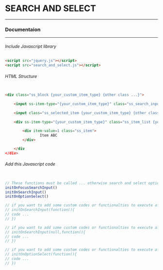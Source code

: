 # SEARCH AND SELECT #
----------------------

### Documentaion ###
----------------------
###### Include Javascript library ######

```html 
<script src="jquery.js"></script>
<script src="search_and_select.js"></script>

```

###### HTML Structure ######

```html 

<div class="ss_block {your_custom_item_type} {other class ...}">			
	
	<input ss-item-type="{your_custom_item_type}" class="ss_search_input {your_custom_item_type} {other class ...}" type="text" name="search" placeholder="Select" autocomplete="off">
	
	<input class="ss_selected_item {your_custom_item_type} {other class ...}" type="hidden" name="item">	
	
	<div ss-item-type="{your_custom_item_type}" class="ss_item_list {your_custom_item_type} {other class ...}">
		
		<div item-value=1 class="ss_item">
				Item ABC
		</div>

	</div
</div>

```

###### Add this Javascript code ######

```javascript
	
// These functions must be called ... otherwise search and select option will not work
initOnFocusSearchInput()
initOnSearchInput()
initOnOptionSelect()

// if you want to add some custom codes or functionalties to execute after input each character then call
// initOnSearchInput(function(){ 
// code ...	
// })

// if you want to add some custom codes or functionalties to execute after delete all cahracters from the input field then call
// initOnSearchInput(null,function(){ 
// code ...	
// })

// if you want to add some custom codes or functionalties to execute after select each option then call
// initOnOptionSelect(function(){ 
// code ...	
// })

```
